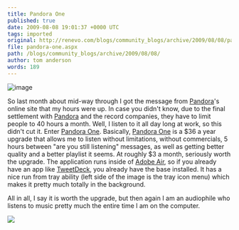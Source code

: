 ```yaml
---
title: Pandora One
published: true
date: 2009-08-08 19:01:37 +0000 UTC
tags: imported 
original: http://renevo.com/blogs/community_blogs/archive/2009/08/08/pandora-one.aspx
file: pandora-one.aspx
path: /blogs/community_blogs/archive/2009/08/08/
author: tom anderson
words: 189
---
```

![image][1]

So last month about mid-way through I got the message from [Pandora][2]'s online site that my hours were up. In case you didn't know, due to the final settlement with [Pandora][2] and the record companies, they have to limit people to 40 hours a month. Well, I listen to it all day long at work, so this didn't cut it. Enter [Pandora One][3]. Basically, [Pandora One][3] is a $36 a year upgrade that allows me to listen without limitations, without commercials, 5 hours between "are you still listening" messages, as well as getting better quality and a better playlist it seems. At roughly $3 a month, seriously worth the upgrade. The application runs inside of [Adobe Air][4], so if you already have an app like [TweetDeck][5], you already have the base installed. It has a nice run from tray ability (left side of the image is the tray icon menu) which makes it pretty much totally in the background.

All in all, I say it is worth the upgrade, but then again I am an audiophile who listens to music pretty much the entire time I am on the computer.

![][6]

[1]: http://www.renevo.com/blogs/community_blogs/image_731CF9CE.png "image"
[2]: http://www.pandora.com
[3]: http://www.pandora.com/pandora_one
[4]: http://www.adobe.com/products/air/
[5]: http://www.tweetdeck.com
[6]: http://renevo.com/aggbug.aspx?PostID=2244

